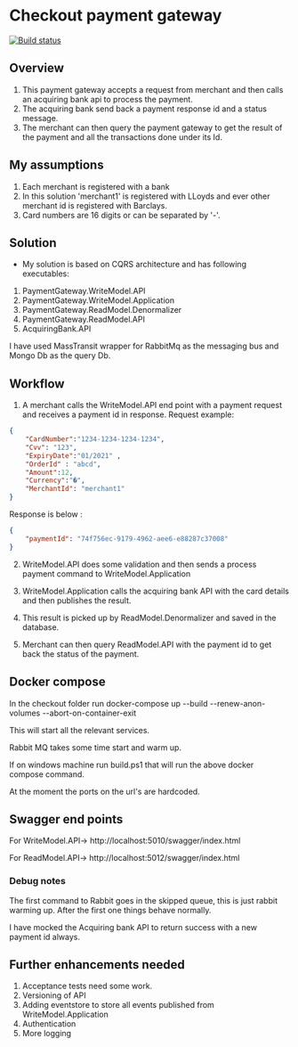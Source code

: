 # Checkout payment gateway

[![Build status](https://ci.appveyor.com/api/projects/status/ly9ue6aypox2canl/branch/master?svg=true)](https://ci.appveyor.com/project/sagarSahay/checkout/branch/master)
## Overview

1. This payment gateway accepts a request from merchant and then calls an acquiring bank api to process the payment.
2. The acquiring bank send back a payment response id and a status message.
3. The merchant can then query the payment gateway to get the result of the payment and all the transactions done under its Id.

## My assumptions
1. Each merchant is registered with a bank
2. In this solution 'merchant1' is registered with LLoyds and ever other merchant id is registered with Barclays.
3. Card numbers are 16 digits or can be separated by '-'.

## Solution
-  My solution is based on CQRS architecture and has following executables:
1) PaymentGateway.WriteModel.API
2) PaymentGateway.WriteModel.Application
3) PaymentGateway.ReadModel.Denormalizer
4) PaymentGateway.ReadModel.API
5) AcquiringBank.API

I have used MassTransit wrapper for RabbitMq as the messaging bus and Mongo Db as the query Db.

## Workflow

1) A merchant calls the WriteModel.API end point with a payment request and receives a payment id in response.
Request example:
```json
{
    "CardNumber":"1234-1234-1234-1234",
    "Cvv": "123",
    "ExpiryDate":"01/2021" ,
    "OrderId" : "abcd",
    "Amount":12,
    "Currency":"�",
    "MerchantId": "merchant1"
}
```
Response is below :
```json
{
    "paymentId": "74f756ec-9179-4962-aee6-e88287c37008"
}
```

2) WriteModel.API does some validation and then sends a process payment command to WriteModel.Application

3) WriteModel.Application calls the acquiring bank API with the card details and then publishes the result.

4) This result is picked up by ReadModel.Denormalizer and saved in the database.

5) Merchant can then query ReadModel.API with the payment id to get back the status of the payment.


## Docker compose

In the checkout folder run  docker-compose up --build --renew-anon-volumes --abort-on-container-exit

This will start all the relevant services.

Rabbit MQ takes some time start and warm up.

If on windows machine run build.ps1 that will run the above docker compose command.

At the moment the ports on the url's are hardcoded.


## Swagger end points

For WriteModel.API-> http://localhost:5010/swagger/index.html

For ReadModel.API-> http://localhost:5012/swagger/index.html

### Debug notes

The first command to Rabbit goes in the skipped queue, this is just rabbit warming up. After the first one
things behave normally.

I have mocked the Acquiring bank API to return success with a new payment id always.

## Further enhancements needed

1. Acceptance tests need some work.
2. Versioning of API
3. Adding eventstore to store all events published from WriteModel.Application
4. Authentication
5. More logging
